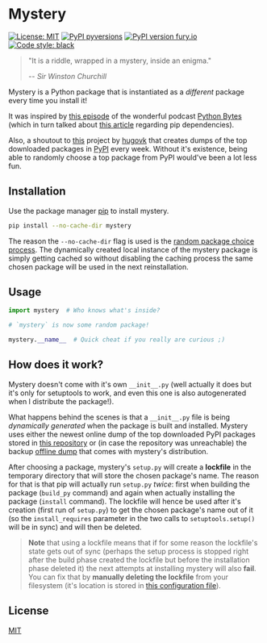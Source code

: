 # Mystery

[![License: MIT](https://img.shields.io/badge/License-MIT-yellow.svg)](https://opensource.org/licenses/MIT)
[![PyPI pyversions](https://img.shields.io/pypi/pyversions/mystery.svg)](https://pypi.python.org/pypi/mystery/)
[![PyPI version fury.io](https://badge.fury.io/py/mystery.svg)](https://pypi.python.org/pypi/mystery/)
[![Code style: black](https://img.shields.io/badge/code%20style-black-000000.svg)](https://github.com/ambv/black)

> "It is a riddle, wrapped in a mystery, inside an enigma."
>
> -- _Sir Winston Churchill_

Mystery is a Python package that is instantiated as a _different_ package every time you install it!

It was inspired by [this episode](https://pythonbytes.fm/episodes/show/116/so-you-want-python-in-a-3d-graphics-engine) of the wonderful podcast [Python Bytes](https://pythonbytes.fm/) (which in turn talked about [this article](https://dustingram.com/articles/2018/03/05/why-pypi-doesnt-know-dependencies/) regarding pip dependencies).

Also, a shoutout to [this](https://github.com/hugovk/top-pypi-packages) project by [hugovk](https://github.com/hugovk) that creates dumps of the top downloaded packages in [PyPI](https://pypi.org/) every week. Without it's existence, being able to randomly choose a top package from PyPI would've been a lot less fun.

## Installation

Use the package manager [pip](https://pip.pypa.io/en/stable/) to install mystery.

```bash
pip install --no-cache-dir mystery
```

The reason the `--no-cache-dir` flag is used is the [random package choice process](##How-does-it-work?). The dynamically created local instance of the mystery package is simply getting cached so without disabling the caching process the same chosen package will be used in the next reinstallation.

## Usage

```python
import mystery  # Who knows what's inside?

# `mystery` is now some random package!

mystery.__name__  # Quick cheat if you really are curious ;)
```

## How does it work?

Mystery doesn't come with it's own `__init__.py` (well actually it does but it's only for setuptools to work, and even this one is also autogenerated when I distribute the package!).

What happens behind the scenes is that a `__init__.py` file is being _dynamically generated_ when the package is built and installed. Mystery uses either the newest online dump of the top downloaded PyPI packages stored in [this repository](https://github.com/hugovk/top-pypi-packages) or (in case the repository was unreachable) the backup [offline dump](top-pypi-packages-30-days.min.json) that comes with mystery's distribution.

After choosing a package, mystery's `setup.py` will create a **lockfile** in the temporary directory that will store the chosen package's name. The reason for that is that pip will actually run `setup.py` _twice_: first when building the package (`build_py` command) and again when actually installing the package (`install` command). The lockfile will hence be used after it's creation (first run of `setup.py`) to get the chosen package's name out of it (so the `install_requires` parameter in the two calls to `setuptools.setup()` will be in sync) and will then be deleted.

> **Note** that using a lockfile means that if for some reason the lockfile's state gets out of sync (perhaps the setup process is stopped right after the build phase created the lockfile but before the installation phase deleted it) the next attempts at installing mystery will also **fail**. You can fix that by **manually deleting the lockfile** from your filesystem (it's location is stored in [this configuration file](config.json)).

## License

[MIT](LICENSE.txt)
